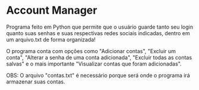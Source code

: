 # Account Manager
Programa feito em Python que permite que o usuário guarde tanto seu login quanto suas senhas e suas respectivas redes sociais indicadas, dentro em um arquivo.txt de forma organizada!

O programa conta com opções como "Adicionar contas", "Excluir um conta", "Alterar a senha de uma conta adicionada", "Excluir todas as contas salvas" e o mais importante "Visualizar contas que foram adicionadas".

OBS: O arquivo "contas.txt" é necessário porque será onde o programa irá armazenar suas contas.
